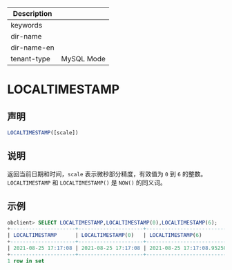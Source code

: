 | Description   |                 |
|---------------|-----------------|
| keywords      |                 |
| dir-name      |                 |
| dir-name-en   |                 |
| tenant-type   | MySQL Mode      |

# LOCALTIMESTAMP

## 声明

```sql
LOCALTIMESTAMP([scale])
```

## 说明

返回当前日期和时间，`scale` 表示微秒部分精度，有效值为 `0` 到 `6` 的整数。`LOCALTIMESTAMP` 和 `LOCALTIMESTAMP()` 是 `NOW()` 的同义词。

## 示例

```sql
obclient> SELECT LOCALTIMESTAMP,LOCALTIMESTAMP(0),LOCALTIMESTAMP(6);
+---------------------+---------------------+----------------------------+
| LOCALTIMESTAMP      | LOCALTIMESTAMP(0)   | LOCALTIMESTAMP(6)          |
+---------------------+---------------------+----------------------------+
| 2021-08-25 17:17:08 | 2021-08-25 17:17:08 | 2021-08-25 17:17:08.952508 |
+---------------------+---------------------+----------------------------+
1 row in set
```
